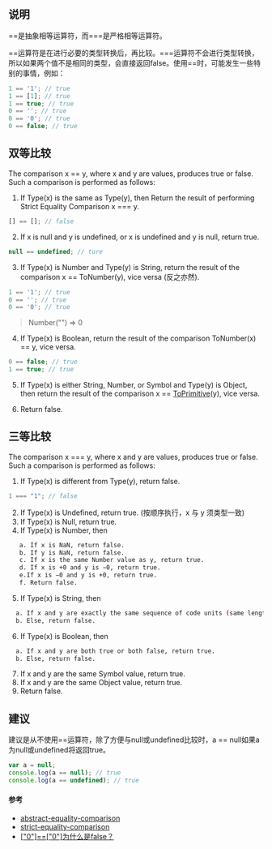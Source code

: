 ## 说明

==是抽象相等运算符，而===是严格相等运算符。

==运算符是在进行必要的类型转换后，再比较。===运算符不会进行类型转换，所以如果两个值不是相同的类型，会直接返回false。使用==时，可能发生一些特别的事情，例如：

````js
1 == '1'; // true
1 == [1]; // true
1 == true; // true
0 == ''; // true
0 == '0'; // true
0 == false; // true
````
## 双等比较

The comparison x == y, where x and y are values, produces true or false. Such a comparison is performed as follows:

1. If Type(x) is the same as Type(y), then Return the result of performing Strict Equality Comparison x === y.
````js
[] == []; // false
````
2. If x is null and y is undefined, or x is undefined and y is null, return true.

````js
null == undefined; // ture
````
3. If Type(x) is Number and Type(y) is String, return the result of the comparison x == ToNumber(y), vice versa (反之亦然).
````js
1 == '1'; // true
0 == ''; // true 
0 == '0'; // true
````
> Number("") => 0

4. If Type(x) is Boolean, return the result of the comparison ToNumber(x) == y, vice versa.
````js
0 == false; // true
1 == true; // true
````
5. If Type(x) is either String, Number, or Symbol and Type(y) is Object, then return the result of the comparison x == [ToPrimitive](http://www.ecma-international.org/ecma-262/6.0/#sec-toprimitive)(y), vice versa.

6. Return false.

## 三等比较

The comparison x === y, where x and y are values, produces true or false. Such a comparison is performed as follows:

1. If Type(x) is different from Type(y), return false.
````js
1 === "1"; // false
````
2. If Type(x) is Undefined, return true. (按顺序执行，x 与 y 须类型一致)
3. If Type(x) is Null, return true.
4. If Type(x) is Number, then
```bash
   a. If x is NaN, return false.
   b. If y is NaN, return false.
   c. If x is the same Number value as y, return true.
   d. If x is +0 and y is −0, return true.
   e.If x is −0 and y is +0, return true.
   f. Return false.
```
5. If Type(x) is String, then
````bash
  a. If x and y are exactly the same sequence of code units (same length and same code units at corresponding indices), return true.
  b. Else, return false.
````
6. If Type(x) is Boolean, then
````bash
  a. If x and y are both true or both false, return true.
  b. Else, return false.
````
7. If x and y are the same Symbol value, return true.
8. If x and y are the same Object value, return true.
9. Return false.
## 建议

建议是从不使用==运算符，除了方便与null或undefined比较时，a == null如果a为null或undefined将返回true。
````js
var a = null;
console.log(a == null); // true
console.log(a == undefined); // true
````
#### 参考
- [abstract-equality-comparison](http://www.ecma-international.org/ecma-262/6.0/#sec-abstract-equality-comparison)
- [strict-equality-comparison](http://www.ecma-international.org/ecma-262/6.0/#sec-strict-equality-comparison)
- [["0"]==["0"]为什么是false？](https://www.zhihu.com/question/42328292)